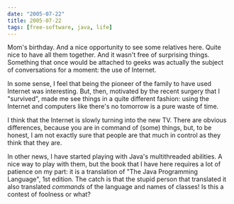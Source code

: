 ```yaml
---
date: "2005-07-22"
title: 2005-07-22
tags: [free-software, java, life]
---
```

Mom's birthday. And a nice opportunity to see some relatives here.
Quite nice to have all them together. And it wasn't free of
surprising things. Something that once would be attached to geeks
was actually the subject of conversations for a moment: the use of
Internet.

In some sense, I feel that being the pioneer of the family to have
used Internet was interesting. But, then, motivated by the recent
surgery that I "survived", made me see things in a quite different
fashion: using the Internet and computers like there's no tomorrow
is a pure waste of time.

I think that the Internet is slowly turning into the new TV. There
are obvious differences, because you are in command of (some)
things, but, to be honest, I am not exactly sure that people are
that much in control as they think that they are.

In other news, I have started playing with Java's multithreaded
abilities. A nice way to play with them, but the book that I have
here requires a lot of patience on my part: it is a translation of
"The Java Programming Language", 1st edition. The catch is that the
stupid person that translated it also translated *commands* of the
language and names of classes! Is this a contest of foolness or
what?


